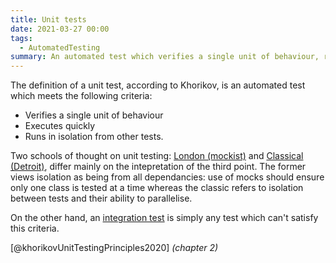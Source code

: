 ```yaml
---
title: Unit tests
date: 2021-03-27 00:00
tags:
  - AutomatedTesting 
summary: An automated test which verifies a single unit of behaviour, runs quickly and in isolation
---
```


The definition of a unit test, according to Khorikov, is an automated test which meets the following criteria:

* Verifies a single unit of behaviour
* Executes quickly
* Runs in isolation from other tests.

Two schools of thought on unit testing: [London (mockist)](London%20(mockist)) and [Classical (Detroit)](Classical%20(Detroit)), differ mainly on the intepretation of the third point. The former views isolation as being from all dependancies: use of mocks should ensure only one class is tested at a time whereas the classic refers to isolation between tests and their ability to parallelise.

On the other hand, an [integration test](integration%20test) is simply any test which can't satisfy this criteria.

[@khorikovUnitTestingPrinciples2020] *(chapter 2)*